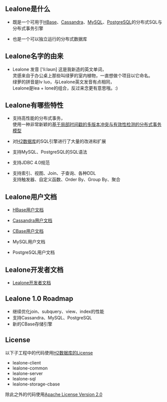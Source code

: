 
## Lealone是什么

* 既是一个可用于[HBase](http://hbase.apache.org/)、[Cassandra](http://cassandra.apache.org/)、[MySQL](http://www.mysql.com/)、[PostgreSQL](http://www.postgresql.org/)的分布式SQL与分布式事务引擎

* 也是一个可以独立运行的分布式数据库

## Lealone名字的由来

* Lealone 发音 ['li:ləʊn] 这是我新造的英文单词， <br>
  灵感来自于办公桌上那些叫绿萝的室内植物，一直想做个项目以它命名。 <br>
  绿萝的拼音是lv luo，与Lealone英文发音有点相同，<br>
  Lealone是lea + lone的组合，反过来念更有意思哦。:)


## Lealone有哪些特性

* 支持高性能的分布式事务，<br>
  使用一种非常新颖的[基于局部时间戳的多版本冲突与有效性检测的分布式事务模型](https://github.com/codefollower/Lealone/wiki/Lealone-transaction-model)

* 对[H2数据库](http://www.h2database.com/html/main.html)的SQL引擎进行了大量的改进和扩展

* 支持MySQL、PostgreSQL的SQL语法

* 支持JDBC 4.0规范

* 支持索引、视图、Join、子查询、各种DDL <br>
  支持触发器、自定义函数、Order By、Group By、聚合


## Lealone用户文档

* [HBase用户文档](https://github.com/codefollower/Lealone/wiki/HBase%E7%94%A8%E6%88%B7%E6%96%87%E6%A1%A3)

* [Cassandra用户文档](https://github.com/codefollower/Lealone/wiki/Cassandra%E7%94%A8%E6%88%B7%E6%96%87%E6%A1%A3)

* [CBase用户文档](https://github.com/codefollower/Lealone/wiki/CBase%E7%94%A8%E6%88%B7%E6%96%87%E6%A1%A3)

* MySQL用户文档

* PostgreSQL用户文档


## Lealone开发者文档

* [Lealone开发者文档](https://github.com/codefollower/Lealone/wiki/Lealone%E5%BC%80%E5%8F%91%E8%80%85%E6%96%87%E6%A1%A3)


## Lealone 1.0 Roadmap

* 继续优化join、subquery、view、index的性能
* 支持Cassandra、MySQL、PostgreSQL
* 新的CBase存储引擎

## License

以下子工程中的代码使用[H2数据库的License](http://www.h2database.com/html/license.html)
* lealone-client
* lealone-common
* lealone-server
* lealone-sql
* lealone-storage-cbase

除此之外的代码使用[Apache License Version 2.0](http://www.apache.org/licenses/LICENSE-2.0)
